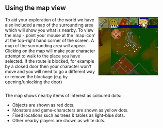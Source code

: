 <h2 class="rsc-centre-text">Using the map view</h2>

<a href="/manual-images/map.png"><img class="rsc-image" src="/manual-images/map.png" align="right" /></a>

To aid your exploration of the world we have also included a map of the surrounding area which will show you what is nearby. To view the map - point your mouse at the 'map icon' at the top-right hand corner of the screen. A map of the surrounding area will appear. Clicking on the map will make your character attempt to walk to the place you have selected. If the route is blocked, for example by a closed door then your character won't move and you will need to go a different way or remove the blockage (e.g by opening/unlocking the door)

<div style="clear:both;"></div>

The map shows nearby items of interest as coloured dots:

* Objects are shown as red dots.
* Monsters and game-characters are shown as yellow dots.
* Fixed locations such as trees & tables as light-blue dots.
* Other nearby players are shown as white dots.
